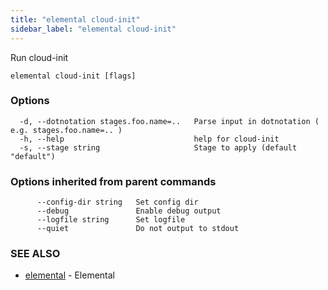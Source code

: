```yaml
---
title: "elemental cloud-init"
sidebar_label: "elemental cloud-init"
---
```


Run cloud-init

```
elemental cloud-init [flags]
```

### Options

```
  -d, --dotnotation stages.foo.name=..   Parse input in dotnotation ( e.g. stages.foo.name=.. ) 
  -h, --help                             help for cloud-init
  -s, --stage string                     Stage to apply (default "default")
```

### Options inherited from parent commands

```
      --config-dir string   Set config dir
      --debug               Enable debug output
      --logfile string      Set logfile
      --quiet               Do not output to stdout
```

### SEE ALSO

* [elemental](elemental.md)	 - Elemental

